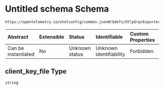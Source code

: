 # Untitled schema Schema

```txt
https://opentelemetry.io/otelconfig/common.json#/$defs/OtlpGrpcExporter/properties/client_key_file
```



| Abstract            | Extensible | Status         | Identifiable            | Custom Properties | Additional Properties | Access Restrictions | Defined In                                                    |
| :------------------ | :--------- | :------------- | :---------------------- | :---------------- | :-------------------- | :------------------ | :------------------------------------------------------------ |
| Can be instantiated | No         | Unknown status | Unknown identifiability | Forbidden         | Allowed               | none                | [common.json\*](../schema/common.json "open original schema") |

## client\_key\_file Type

`string`
